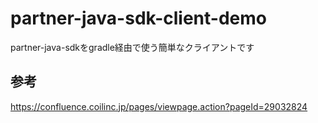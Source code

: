 # partner-java-sdk-client-demo

partner-java-sdkをgradle経由で使う簡単なクライアントです

## 参考
https://confluence.coilinc.jp/pages/viewpage.action?pageId=29032824
